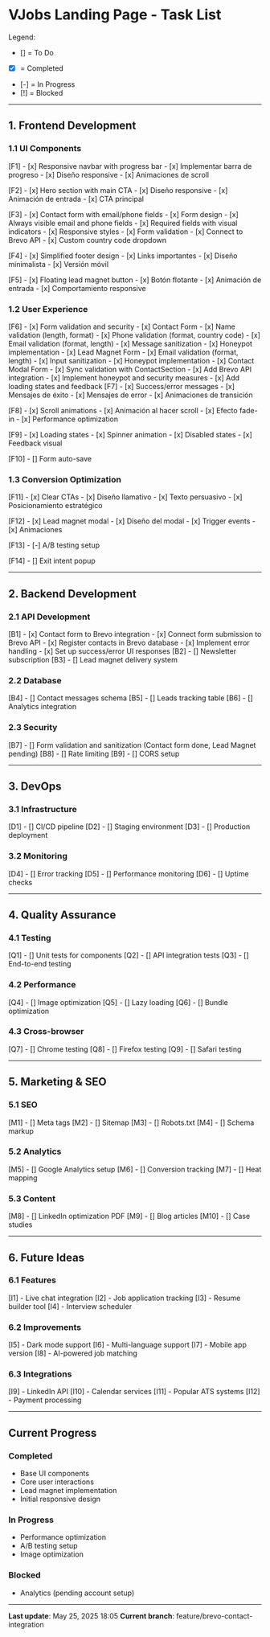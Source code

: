 # VJobs Landing Page - Task List

Legend:
- [] = To Do
- [x] = Completed
- [-] = In Progress
- [!] = Blocked

---

## 1. Frontend Development

### 1.1 UI Components
[F1] - [x] Responsive navbar with progress bar
    - [x] Implementar barra de progreso
    - [x] Diseño responsive
    - [x] Animaciones de scroll

[F2] - [x] Hero section with main CTA
    - [x] Diseño responsive
    - [x] Animación de entrada
    - [x] CTA principal

[F3] - [x] Contact form with email/phone fields
    - [x] Form design
    - [x] Always visible email and phone fields
    - [x] Required fields with visual indicators
    - [x] Responsive styles
    - [x] Form validation
    - [x] Connect to Brevo API
    - [x] Custom country code dropdown

[F4] - [x] Simplified footer design
    - [x] Links importantes
    - [x] Diseño minimalista
    - [x] Versión móvil

[F5] - [x] Floating lead magnet button
    - [x] Botón flotante
    - [x] Animación de entrada
    - [x] Comportamiento responsive

### 1.2 User Experience
[F6] - [x] Form validation and security
    - [x] Contact Form
        - [x] Name validation (length, format)
        - [x] Phone validation (format, country code)
        - [x] Email validation (format, length)
        - [x] Message sanitization
        - [x] Honeypot implementation
    - [x] Lead Magnet Form
        - [x] Email validation (format, length)
        - [x] Input sanitization
        - [x] Honeypot implementation
    - [x] Contact Modal Form
        - [x] Sync validation with ContactSection
        - [x] Add Brevo API integration
        - [x] Implement honeypot and security measures
        - [x] Add loading states and feedback
[F7] - [x] Success/error messages
    - [x] Mensajes de éxito
    - [x] Mensajes de error
    - [x] Animaciones de transición

[F8] - [x] Scroll animations
    - [x] Animación al hacer scroll
    - [x] Efecto fade-in
    - [x] Performance optimization

[F9] - [x] Loading states
    - [x] Spinner animation
    - [x] Disabled states
    - [x] Feedback visual

[F10] - [] Form auto-save

### 1.3 Conversion Optimization
[F11] - [x] Clear CTAs
    - [x] Diseño llamativo
    - [x] Texto persuasivo
    - [x] Posicionamiento estratégico

[F12] - [x] Lead magnet modal
    - [x] Diseño del modal
    - [x] Trigger events
    - [x] Animaciones

[F13] - [-] A/B testing setup

[F14] - [] Exit intent popup

---

## 2. Backend Development

### 2.1 API Development
[B1] - [x] Contact form to Brevo integration
    - [x] Connect form submission to Brevo API
    - [x] Register contacts in Brevo database
    - [x] Implement error handling
    - [x] Set up success/error UI responses
[B2] - [] Newsletter subscription
[B3] - [] Lead magnet delivery system

### 2.2 Database
[B4] - [] Contact messages schema
[B5] - [] Leads tracking table
[B6] - [] Analytics integration

### 2.3 Security
[B7] - [] Form validation and sanitization (Contact form done, Lead Magnet pending)
[B8] - [] Rate limiting
[B9] - [] CORS setup

---

## 3. DevOps

### 3.1 Infrastructure
[D1] - [] CI/CD pipeline
[D2] - [] Staging environment
[D3] - [] Production deployment

### 3.2 Monitoring
[D4] - [] Error tracking
[D5] - [] Performance monitoring
[D6] - [] Uptime checks

---

## 4. Quality Assurance

### 4.1 Testing
[Q1] - [] Unit tests for components
[Q2] - [] API integration tests
[Q3] - [] End-to-end testing

### 4.2 Performance
[Q4] - [] Image optimization
[Q5] - [] Lazy loading
[Q6] - [] Bundle optimization

### 4.3 Cross-browser
[Q7] - [] Chrome testing
[Q8] - [] Firefox testing
[Q9] - [] Safari testing

---

## 5. Marketing & SEO

### 5.1 SEO
[M1] - [] Meta tags
[M2] - [] Sitemap
[M3] - [] Robots.txt
[M4] - [] Schema markup

### 5.2 Analytics
[M5] - [] Google Analytics setup
[M6] - [] Conversion tracking
[M7] - [] Heat mapping

### 5.3 Content
[M8] - [] LinkedIn optimization PDF
[M9] - [] Blog articles
[M10] - [] Case studies

---

## 6. Future Ideas

### 6.1 Features
[I1] - Live chat integration
[I2] - Job application tracking
[I3] - Resume builder tool
[I4] - Interview scheduler

### 6.2 Improvements
[I5] - Dark mode support
[I6] - Multi-language support
[I7] - Mobile app version
[I8] - AI-powered job matching

### 6.3 Integrations
[I9] - LinkedIn API
[I10] - Calendar services
[I11] - Popular ATS systems
[I12] - Payment processing

---

## Current Progress

### Completed 
- Base UI components
- Core user interactions
- Lead magnet implementation
- Initial responsive design

### In Progress 
- Performance optimization
- A/B testing setup
- Image optimization

### Blocked 
- Analytics (pending account setup)

---

**Last update**: May 25, 2025 18:05
**Current branch**: feature/brevo-contact-integration
